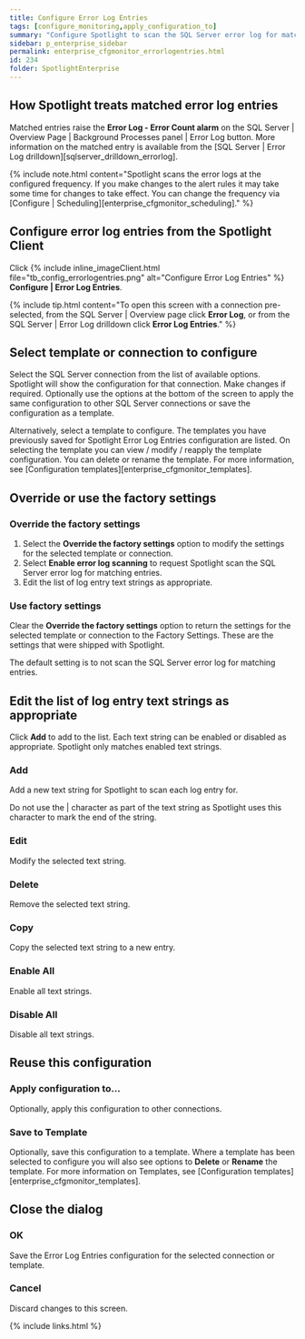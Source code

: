 ```yaml
---
title: Configure Error Log Entries
tags: [configure_monitoring,apply_configuration_to]
summary: "Configure Spotlight to scan the SQL Server error log for matching entries."
sidebar: p_enterprise_sidebar
permalink: enterprise_cfgmonitor_errorlogentries.html
id: 234
folder: SpotlightEnterprise
---
```



## How Spotlight treats matched error log entries

Matched entries raise the **Error Log - Error Count alarm** on the SQL Server \| Overview Page \| Background Processes panel \| Error Log button. More information on the matched entry is available from the [SQL Server \| Error Log drilldown][sqlserver_drilldown_errorlog].

{% include note.html content="Spotlight scans the error logs at the configured frequency. If you make changes to the alert rules it may take some time for changes to take effect. You can change the frequency via [Configure \| Scheduling][enterprise_cfgmonitor_scheduling]." %}


## Configure error log entries from the Spotlight Client

Click {% include inline_imageClient.html file="tb_config_errorlogentries.png" alt="Configure Error Log Entries" %} **Configure \| Error Log Entries**.

{% include tip.html content="To open this screen with a connection pre-selected, from the SQL Server \| Overview page click **Error Log**, or from the SQL Server \| Error Log drilldown click **Error Log Entries**." %}

## Select template or connection to configure

Select the SQL Server connection from the list of available options. Spotlight will show the configuration for that connection. Make changes if required. Optionally use the options at the bottom of the screen to apply the same configuration to other SQL Server connections or save the configuration as a template.

Alternatively, select a template to configure. The templates you have previously saved for Spotlight Error Log Entries configuration are listed. On selecting the template you can view / modify / reapply the template configuration. You can delete or rename the template. For more information, see [Configuration templates][enterprise_cfgmonitor_templates].

## Override or use the factory settings

### Override the factory settings

1. Select the **Override the factory settings** option to modify the settings for the selected template or connection.
2. Select **Enable error log scanning** to request Spotlight scan the SQL Server error log for matching entries.
3. Edit the list of log entry text strings as appropriate.

### Use factory settings

Clear the **Override the factory settings** option to return the settings for the selected template or connection to the Factory Settings. These are the settings that were shipped with Spotlight.

The default setting is to not scan the SQL Server error log for matching entries.


## Edit the list of log entry text strings as appropriate

Click **Add** to add to the list. Each text string can be enabled or disabled as appropriate. Spotlight only matches enabled text strings.

### Add

Add a new text string for Spotlight to scan each log entry for.

Do not use the \| character as part of the text string as Spotlight uses this character to mark the end of the string.

### Edit

Modify the selected text string.

### Delete

Remove the selected text string.

### Copy

Copy the selected text string to a new entry.

### Enable All

Enable all text strings.

### Disable All

Disable all text strings.


## Reuse this configuration

### Apply configuration to…  

Optionally, apply this configuration to other connections.

### Save to Template  

Optionally, save this configuration to a template. Where a template has been selected to configure you will also see options to **Delete** or **Rename** the template. For more information on Templates, see [Configuration templates][enterprise_cfgmonitor_templates].

## Close the dialog

### OK

Save the Error Log Entries configuration for the selected connection or template.

### Cancel

Discard changes to this screen.

{% include links.html %}
